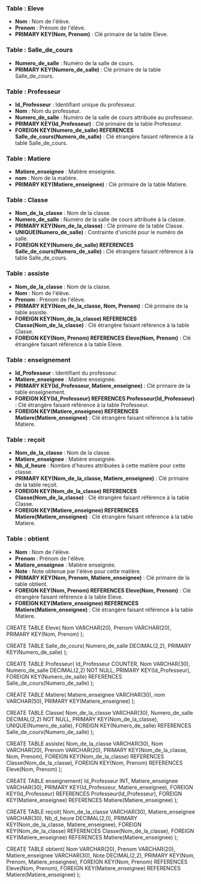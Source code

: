 ### Table : Eleve
- **Nom** : Nom de l'élève.
- **Prenom** : Prénom de l'élève.
- **PRIMARY KEY(Nom, Prenom)** : Clé primaire de la table Eleve.

### Table : Salle_de_cours
- **Numero_de_salle** : Numéro de la salle de cours.
- **PRIMARY KEY(Numero_de_salle)** : Clé primaire de la table Salle_de_cours.

### Table : Professeur
- **Id_Professeur** : Identifiant unique du professeur.
- **Nom** : Nom du professeur.
- **Numero_de_salle** : Numéro de la salle de cours attribuée au professeur.
- **PRIMARY KEY(Id_Professeur)** : Clé primaire de la table Professeur.
- **FOREIGN KEY(Numero_de_salle) REFERENCES Salle_de_cours(Numero_de_salle)** : Clé étrangère faisant référence à la table Salle_de_cours.

### Table : Matiere
- **Matiere_enseignee** : Matière enseignée.
- **nom** : Nom de la matière.
- **PRIMARY KEY(Matiere_enseignee)** : Clé primaire de la table Matiere.

### Table : Classe
- **Nom_de_la_classe** : Nom de la classe.
- **Numero_de_salle** : Numéro de la salle de cours attribuée à la classe.
- **PRIMARY KEY(Nom_de_la_classe)** : Clé primaire de la table Classe.
- **UNIQUE(Numero_de_salle)** : Contrainte d'unicité pour le numéro de salle.
- **FOREIGN KEY(Numero_de_salle) REFERENCES Salle_de_cours(Numero_de_salle)** : Clé étrangère faisant référence à la table Salle_de_cours.

### Table : assiste
- **Nom_de_la_classe** : Nom de la classe.
- **Nom** : Nom de l'élève.
- **Prenom** : Prénom de l'élève.
- **PRIMARY KEY(Nom_de_la_classe, Nom, Prenom)** : Clé primaire de la table assiste.
- **FOREIGN KEY(Nom_de_la_classe) REFERENCES Classe(Nom_de_la_classe)** : Clé étrangère faisant référence à la table Classe.
- **FOREIGN KEY(Nom, Prenom) REFERENCES Eleve(Nom, Prenom)** : Clé étrangère faisant référence à la table Eleve.

### Table : enseignement
- **Id_Professeur** : Identifiant du professeur.
- **Matiere_enseignee** : Matière enseignée.
- **PRIMARY KEY(Id_Professeur, Matiere_enseignee)** : Clé primaire de la table enseignement.
- **FOREIGN KEY(Id_Professeur) REFERENCES Professeur(Id_Professeur)** : Clé étrangère faisant référence à la table Professeur.
- **FOREIGN KEY(Matiere_enseignee) REFERENCES Matiere(Matiere_enseignee)** : Clé étrangère faisant référence à la table Matiere.

### Table : reçoit
- **Nom_de_la_classe** : Nom de la classe.
- **Matiere_enseignee** : Matière enseignée.
- **Nb_d_heure** : Nombre d'heures attribuées à cette matière pour cette classe.
- **PRIMARY KEY(Nom_de_la_classe, Matiere_enseignee)** : Clé primaire de la table reçoit.
- **FOREIGN KEY(Nom_de_la_classe) REFERENCES Classe(Nom_de_la_classe)** : Clé étrangère faisant référence à la table Classe.
- **FOREIGN KEY(Matiere_enseignee) REFERENCES Matiere(Matiere_enseignee)** : Clé étrangère faisant référence à la table Matiere.

### Table : obtient
- **Nom** : Nom de l'élève.
- **Prenom** : Prénom de l'élève.
- **Matiere_enseignee** : Matière enseignée.
- **Note** : Note obtenue par l'élève pour cette matière.
- **PRIMARY KEY(Nom, Prenom, Matiere_enseignee)** : Clé primaire de la table obtient.
- **FOREIGN KEY(Nom, Prenom) REFERENCES Eleve(Nom, Prenom)** : Clé étrangère faisant référence à la table Eleve.
- **FOREIGN KEY(Matiere_enseignee) REFERENCES Matiere(Matiere_enseignee)** : Clé étrangère faisant référence à la table Matiere.



CREATE TABLE Eleve(
   Nom VARCHAR(20),
   Prenom VARCHAR(20),
   PRIMARY KEY(Nom, Prenom)
);

CREATE TABLE Salle_de_cours(
   Numero_de_salle DECIMAL(2,2),
   PRIMARY KEY(Numero_de_salle)
);

CREATE TABLE Professeur(
   Id_Professeur COUNTER,
   Nom VARCHAR(30),
   Numero_de_salle DECIMAL(2,2) NOT NULL,
   PRIMARY KEY(Id_Professeur),
   FOREIGN KEY(Numero_de_salle) REFERENCES Salle_de_cours(Numero_de_salle)
);

CREATE TABLE Matiere(
   Matiere_enseignee VARCHAR(30),
   nom VARCHAR(50),
   PRIMARY KEY(Matiere_enseignee)
);

CREATE TABLE Classe(
   Nom_de_la_classe VARCHAR(30),
   Numero_de_salle DECIMAL(2,2) NOT NULL,
   PRIMARY KEY(Nom_de_la_classe),
   UNIQUE(Numero_de_salle),
   FOREIGN KEY(Numero_de_salle) REFERENCES Salle_de_cours(Numero_de_salle)
);

CREATE TABLE assiste(
   Nom_de_la_classe VARCHAR(30),
   Nom VARCHAR(20),
   Prenom VARCHAR(20),
   PRIMARY KEY(Nom_de_la_classe, Nom, Prenom),
   FOREIGN KEY(Nom_de_la_classe) REFERENCES Classe(Nom_de_la_classe),
   FOREIGN KEY(Nom, Prenom) REFERENCES Eleve(Nom, Prenom)
);

CREATE TABLE enseignement(
   Id_Professeur INT,
   Matiere_enseignee VARCHAR(30),
   PRIMARY KEY(Id_Professeur, Matiere_enseignee),
   FOREIGN KEY(Id_Professeur) REFERENCES Professeur(Id_Professeur),
   FOREIGN KEY(Matiere_enseignee) REFERENCES Matiere(Matiere_enseignee)
);

CREATE TABLE reçoit(
   Nom_de_la_classe VARCHAR(30),
   Matiere_enseignee VARCHAR(30),
   Nb_d_heure DECIMAL(2,0),
   PRIMARY KEY(Nom_de_la_classe, Matiere_enseignee),
   FOREIGN KEY(Nom_de_la_classe) REFERENCES Classe(Nom_de_la_classe),
   FOREIGN KEY(Matiere_enseignee) REFERENCES Matiere(Matiere_enseignee)
);

CREATE TABLE obtient(
   Nom VARCHAR(20),
   Prenom VARCHAR(20),
   Matiere_enseignee VARCHAR(30),
   Note DECIMAL(2,2),
   PRIMARY KEY(Nom, Prenom, Matiere_enseignee),
   FOREIGN KEY(Nom, Prenom) REFERENCES Eleve(Nom, Prenom),
   FOREIGN KEY(Matiere_enseignee) REFERENCES Matiere(Matiere_enseignee)
);


